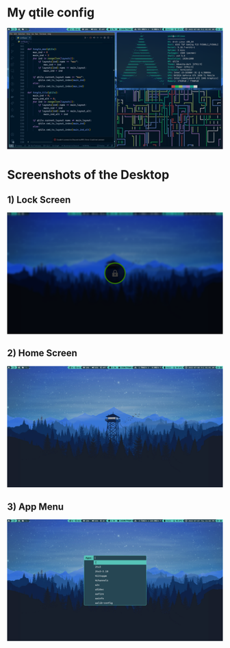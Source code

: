# My qtile config

![tiles](images/tiles.png)

# Screenshots of the Desktop

## 1) Lock Screen

![lockscreen](images/lock_screen.png)

## 2) Home Screen

![qtile](images/qtile.png)

## 3) App Menu

![app_menu](images/app_menu.png)
